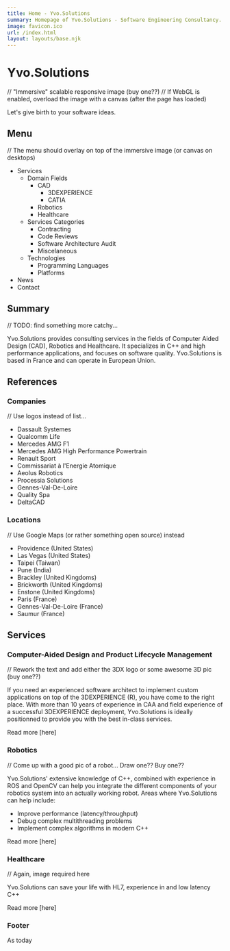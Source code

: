 ```yaml
---
title: Home - Yvo.Solutions
summary: Homepage of Yvo.Solutions - Software Engineering Consultancy.
image: favicon.ico
url: /index.html
layout: layouts/base.njk
---
```


# Yvo.Solutions

// "Immersive" scalable responsive image (buy one??)
// If WebGL is enabled, overload the image with a canvas (after the page has loaded)

Let's give birth to your software ideas.

## Menu

// The menu should overlay on top of the immersive image (or canvas on desktops)
* Services
    * Domain Fields
        * CAD
            * 3DEXPERIENCE
            * CATIA
        * Robotics
        * Healthcare
    * Services Categories
        * Contracting
        * Code Reviews
        * Software Architecture Audit
        * Miscelaneous
    * Technologies
        * Programming Languages
        * Platforms
* News
* Contact

## Summary

// TODO: find something more catchy...

Yvo.Solutions provides consulting services in the fields of Computer Aided Design (CAD), Robotics and Healthcare. It specializes in C++ and high performance applications, and focuses on software quality.
Yvo.Solutions is based in France and can operate in European Union.

## References

### Companies

// Use logos instead of list...

* Dassault Systemes
* Qualcomm Life
* Mercedes AMG F1
* Mercedes AMG High Performance Powertrain
* Renault Sport
* Commissariat à l'Energie Atomique
* Aeolus Robotics
* Processia Solutions
* Gennes-Val-De-Loire
* Quality Spa
* DeltaCAD

### Locations

// Use Google Maps (or rather something open source) instead

* Providence (United States)
* Las Vegas (United States)
* Taipei (Taiwan)
* Pune (India)
* Brackley (United Kingdoms)
* Brickworth (United Kingdoms)
* Enstone (United Kingdoms)
* Paris (France)
* Gennes-Val-De-Loire (France)
* Saumur (France)

## Services

### Computer-Aided Design and Product Lifecycle Management

// Rework the text and add either the 3DX logo or some awesome 3D pic (buy one??)

If you need an experienced software architect to implement custom applications on top of the 3DEXPERIENCE (R), you have come to the right place. With more than 10 years of experience in CAA and field experience of a successful 3DEXPERIENCE deployment, Yvo.Solutions is ideally positionned to provide you with the best in-class services.

Read more [here]

### Robotics

// Come up with a good pic of a robot... Draw one?? Buy one??

Yvo.Solutions' extensive knowledge of C++, combined with experience in ROS and OpenCV can help you integrate the different components of your robotics system into an actually working robot. Areas where Yvo.Solutions can help include:
* Improve performance (latency/throughput)
* Debug complex multithreading problems
* Implement complex algorithms in modern C++

Read more [here]

### Healthcare

// Again, image required here

Yvo.Solutions can save your life with HL7, experience in and low latency C++

Read more [here]

### Footer

As today